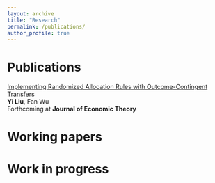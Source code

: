 ```yaml
---
layout: archive
title: "Research"
permalink: /publications/
author_profile: true
---
```


Publications
======
[Implementing Randomized Allocation Rules with Outcome-Contingent Transfers](/files/Implementing_Randomized_Allocation_Rules_with_Outcome_Contingent_Transfer.pdf)<br>
**Yi Liu**, Fan Wu<br>
Forthcoming at **Journal of Economic Theory**

Working papers
======

Work in progress
======

